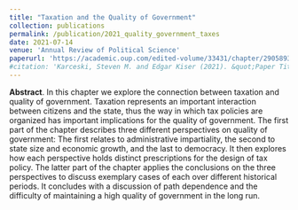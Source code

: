 ```yaml
---
title: "Taxation and the Quality of Government"
collection: publications
permalink: /publication/2021_quality_government_taxes
date: 2021-07-14
venue: 'Annual Review of Political Science'
paperurl: 'https://academic.oup.com/edited-volume/33431/chapter/290589343'
#citation: 'Karceski, Steven M. and Edgar Kiser (2021). &quot;Paper Title Number 1.&quot; <i>Journal 1</i>. 701–22.'
---
```

**Abstract**. In this chapter we explore the connection between taxation and quality of government. Taxation represents an important interaction between citizens and the state, thus the way in which tax policies are organized has important implications for the quality of government. The first part of the chapter describes three different perspectives on quality of government: The first relates to administrative impartiality, the second to state size and economic growth, and the last to democracy. It then explores how each perspective holds distinct prescriptions for the design of tax policy. The latter part of the chapter applies the conclusions on the three perspectives to discuss exemplary cases of each over different historical periods. It concludes with a discussion of path dependence and the difficulty of maintaining a high quality of government in the long run.
